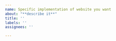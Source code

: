 ```yaml
---
name: Specific implementation of website you want
about: "**describe it**"
title: ''
labels: ''
assignees: ''

---
```



